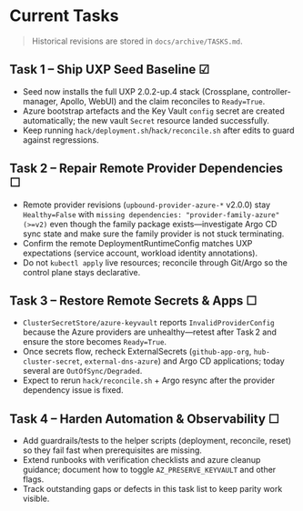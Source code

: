 # Current Tasks

> Historical revisions are stored in `docs/archive/TASKS.md`.

## Task 1 – Ship UXP Seed Baseline ☑
- Seed now installs the full UXP 2.0.2-up.4 stack (Crossplane, controller-manager, Apollo, WebUI) and the claim reconciles to `Ready=True`.
- Azure bootstrap artefacts and the Key Vault `config` secret are created automatically; the new vault `Secret` resource landed successfully.
- Keep running `hack/deployment.sh`/`hack/reconcile.sh` after edits to guard against regressions.

## Task 2 – Repair Remote Provider Dependencies ☐
- Remote provider revisions (`upbound-provider-azure-*` v2.0.0) stay `Healthy=False` with `missing dependencies: "provider-family-azure" (>=v2)` even though the family package exists—investigate Argo CD sync state and make sure the family provider is not stuck terminating.
- Confirm the remote DeploymentRuntimeConfig matches UXP expectations (service account, workload identity annotations).
- Do not `kubectl apply` live resources; reconcile through Git/Argo so the control plane stays declarative.

## Task 3 – Restore Remote Secrets & Apps ☐
- `ClusterSecretStore/azure-keyvault` reports `InvalidProviderConfig` because the Azure providers are unhealthy—retest after Task 2 and ensure the store becomes `Ready=True`.
- Once secrets flow, recheck ExternalSecrets (`github-app-org`, `hub-cluster-secret`, `external-dns-azure`) and Argo CD applications; today several are `OutOfSync/Degraded`.
- Expect to rerun `hack/reconcile.sh` + Argo resync after the provider dependency issue is fixed.

## Task 4 – Harden Automation & Observability ☐
- Add guardrails/tests to the helper scripts (deployment, reconcile, reset) so they fail fast when prerequisites are missing.
- Extend runbooks with verification checklists and azure cleanup guidance; document how to toggle `AZ_PRESERVE_KEYVAULT` and other flags.
- Track outstanding gaps or defects in this task list to keep parity work visible.
